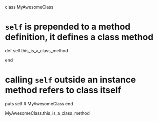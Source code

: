 class MyAwesomeClass
  # `self` is prepended to a method definition, it defines a class method
  def self.this_is_a_class_method

  end

  # calling `self` outside an instance method refers to class itself
  puts self  # MyAwesomeClass
end

MyAwesomeClass.this_is_a_class_method
